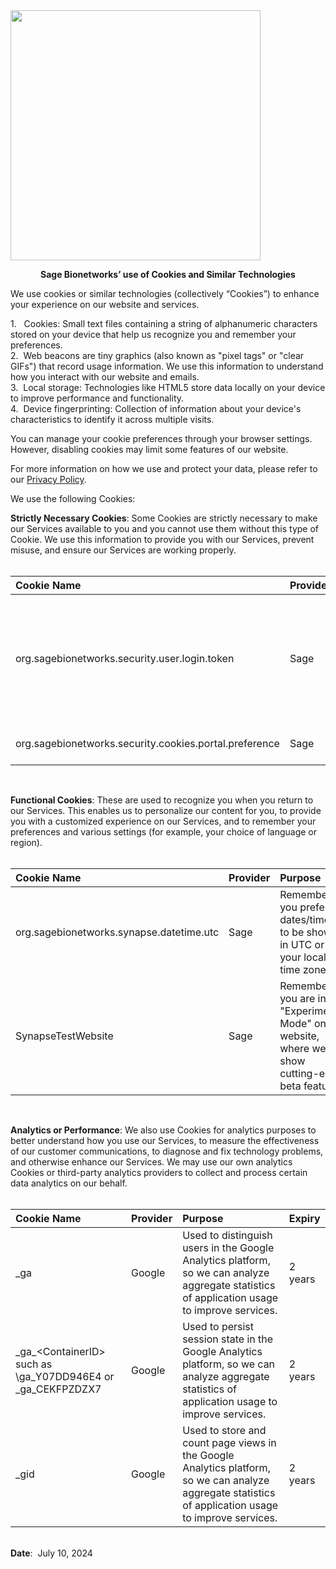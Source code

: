 <img src = "https://github.com/user-attachments/assets/6595a92b-dfed-4b75-8961-d00491312ab6" width="400">

**<p align=center>Sage Bionetworks’ use of Cookies and Similar Technologies</p>**

We use cookies or similar technologies (collectively “Cookies”) to enhance your experience on our website and services.

1\.   	Cookies: Small text files containing a string of alphanumeric characters stored on your device that help us recognize you and remember your preferences.  
2\.  	Web beacons are tiny graphics (also known as "pixel tags" or "clear GIFs") that record usage information. We use this information to understand how you interact with our website and emails.  
3\.  	Local storage: Technologies like HTML5 store data locally on your device to improve performance and functionality.  
4\.  	Device fingerprinting: Collection of information about your device's characteristics to identify it across multiple visits.

You can manage your cookie preferences through your browser settings. However, disabling cookies may limit some features of our website.

For more information on how we use and protect your data, please refer to our [Privacy Policy](https://s3.amazonaws.com/static.synapse.org/governance/SynapsePrivacyPolicy.pdf).

We use the following Cookies:

**Strictly Necessary Cookies**: Some Cookies are strictly necessary to make our Services available to you and you cannot use them without this type of Cookie. We use this information to provide you with our Services, prevent misuse, and ensure our Services are working properly.  
 

| Cookie Name | Provider | Purpose | Expiry |
| :---- | :---- | :---- | :---- |
| org.sagebionetworks.security.user.login.token | Sage | This Secure HttpOnly cookie tracks user login state | 10 days, but the access token is invalid after 24 hours. |
| org.sagebionetworks.security.cookies.portal.preference | Sage | Remember your cookie preferences | 1 year |

 

**Functional Cookies**: These are used to recognize you when you return to our Services. This enables us to personalize our content for you, to provide you with a customized experience on our Services, and to remember your preferences and various settings (for example, your choice of language or region).  
 

| Cookie Name | Provider | Purpose | Expiry |
| :---- | :---- | :---- | :---- |
| org.sagebionetworks.synapse.datetime.utc | Sage | Remember if you prefer dates/times to be shown in UTC or in your local time zone. | 1 year |
| SynapseTestWebsite | Sage | Remember if you are in "Experimental Mode" on the website, where we show cutting-edge beta features | Session |

 

**Analytics or Performance**: We also use Cookies for analytics purposes to better understand how you use our Services, to measure the effectiveness of our customer communications, to diagnose and fix technology problems, and otherwise enhance our Services. We may use our own analytics Cookies or third-party analytics providers to collect and process certain data analytics on our behalf.  
 

| Cookie Name | Provider | Purpose | Expiry |
| :---- | :---- | :---- | :---- |
| \_ga | Google | Used to distinguish users in the Google Analytics platform, so we can analyze aggregate statistics of application usage to improve services. | 2 years |
| \_ga\_\<ContainerID\> such as \ga\_Y07DD946E4 or \_ga\_CEKFPZDZX7 | Google | Used to persist session state in the Google Analytics platform, so we can analyze aggregate statistics of application usage to improve services. | 2 years |
| \_gid | Google | Used to store and count page views in the Google Analytics platform, so we can analyze aggregate statistics of application usage to improve services. | 2 years |

  
   
**Date**:  July 10, 2024

